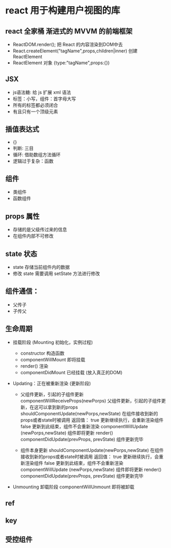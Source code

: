 # react 用于构建用户视图的库
## react 全家桶 渐进式的 MVVM 的前端框架

- ReactDOM.render(); 把 React 的内容渲染到DOM中去
- React.createElement("tagName",props,children|inner) 创建 ReactElement
- ReactElement 对象 {type:"tagName",props:{})

## JSX

- js语法糖: 给 js 扩展 xml 语法
- 标签：小写，组件：首字母大写
- 所有的标签都必须闭合
- 有且只有一个顶级元素

## 插值表达式
- {}
- 判断: 三目
- 循环: 借助数组方法循环
- 逻辑过于复杂：函数

## 组件
- 类组件
- 函数组件

## props 属性
- 存储的是父级传过来的信息
- 在组件内部不可修改

## state 状态
- state 存储当前组件内的数据
- 修改 state 需要调用 setState 方法进行修改

## 组件通信：
- 父传子
- 子传父

## 生命周期

- 挂载阶段 (Mounting 初始化，实例过程)
    - constructor 构造函数
    - componentWillMount 即将挂载
    - render() 渲染
    - componentDidMount 已经挂载 (放入真正的DOM)
- Updating：正在被重新渲染 (更新阶段)
    - 父组件更新，引起的子组件更新
        componentWillReceiveProps(newPorps) 父组件更新，引起的子组件更新，在这可以拿到新的props
        shouldComponentUpdate(newPorps,newState) 在组件接收到新的props或者state时被调用
            返回值： true 更新继续执行，会重新渲染组件
                    false 更新到此结束，组件不会重新渲染
        componentWillUpdate (newPorps,newState) 组件即将更新 
        render() 
        componentDidUpdate(prevProps, prevState) 组件更新完毕 
    
    - 组件本身更新
        shouldComponentUpdate(newPorps,newState) 在组件接收到新的props或者state时被调用
            返回值： true 更新继续执行，会重新渲染组件
                    false 更新到此结束，组件不会重新渲染
        componentWillUpdate (newPorps,newState) 组件即将更新 
        render() 
        componentDidUpdate(prevProps, prevState) 组件更新完毕   

- Unmounting 卸载阶段
    componentWillUnmount 即将被卸载

## ref

## key

## 受控组件

